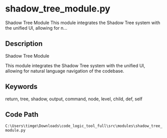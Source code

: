 # shadow_tree_module.py

Shadow Tree Module This module integrates the Shadow Tree system with the unified UI, allowing for n...

## Description

Shadow Tree Module

This module integrates the Shadow Tree system with the unified UI,
allowing for natural language navigation of the codebase.

## Keywords

return, tree, shadow, output, command, node, level, child, def, self

## Code Path

`C:\Users\timge\Downloads\code_logic_tool_full\src\modules\shadow_tree_module.py`

